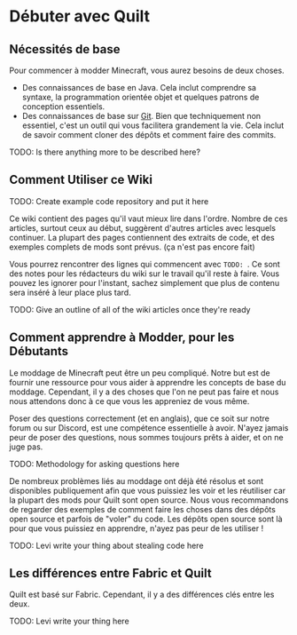 # Débuter avec Quilt

## Nécessités de base

Pour commencer à modder Minecraft, vous aurez besoins de deux choses.

- Des connaissances de base en Java. Cela inclut comprendre sa syntaxe,
  la programmation orientée objet et quelques patrons de conception essentiels.
- Des connaissances de base sur [Git](https://git-scm.com). Bien que techniquement non essentiel,
  c'est un outil qui vous facilitera grandement la vie. Cela inclut de savoir comment cloner des
  dépôts et comment faire des commits.

TODO: Is there anything more to be described here?

## Comment Utiliser ce Wiki

TODO: Create example code repository and put it here

Ce wiki contient des pages qu'il vaut mieux lire dans l'ordre. Nombre de ces articles, surtout ceux au début, suggèrent d'autres articles avec lesquels continuer.
La plupart des pages contiennent des extraits de code, et des exemples complets de mods sont prévus. (ça n'est pas encore fait)

Vous pourrez rencontrer des lignes qui commencent avec `TODO: `. Ce sont des notes pour les rédacteurs du wiki sur le travail qu'il reste à faire.
Vous pouvez les ignorer pour l'instant, sachez simplement que plus de contenu sera inséré à leur place plus tard.

TODO: Give an outline of all of the wiki articles once they're ready

## Comment apprendre à Modder, pour les Débutants

Le moddage de Minecraft peut être un peu compliqué. Notre but est de fournir une ressource
pour vous aider à apprendre les concepts de base du moddage. Cependant, il y a des choses
que l'on ne peut pas faire et nous nous attendons donc à ce que vous les appreniez de vous même.

Poser des questions correctement (et en anglais), que ce soit sur notre forum ou sur Discord, est
une compétence essentielle à avoir. N'ayez jamais peur de poser des questions, nous sommes toujours
prêts à aider, et on ne juge pas.

TODO: Methodology for asking questions here

De nombreux problèmes liés au moddage ont déjà été résolus et sont disponibles publiquement
afin que vous puissiez les voir et les réutiliser car la plupart des mods pour Quilt
sont open source. Nous vous recommandons de regarder des exemples de comment faire les choses
dans des dépôts open source et parfois de "voler" du code. Les dépôts open source
sont là pour que vous puissiez en apprendre, n'ayez pas peur de les utiliser !

TODO: Levi write your thing about stealing code here

## Les différences entre Fabric et Quilt

Quilt est basé sur Fabric. Cependant, il y a des différences clés entre les deux.

TODO: Levi write your thing here
